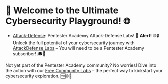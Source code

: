 # 🚀 Welcome to the Ultimate Cybersecurity Playground! 🌐

-   [Attack-Defense](https://attackdefense.com/): Pentester Academy Attack-Defense Labs!
🚨 **Alert!** 🌐🔒
Unlock the full potential of your cybersecurity journey with [AttackDefense Labs](https://attackdefense.com/) – You will need to be a Pentester Academy subscriber! 🎓🚀

Not yet part of the Pentester Academy community? No worries! Dive into the action with our [Free Community Labs](https://attackdefense.com/freelabs) – the perfect way to kickstart your cybersecurity exploration. 🆓🌐💪


